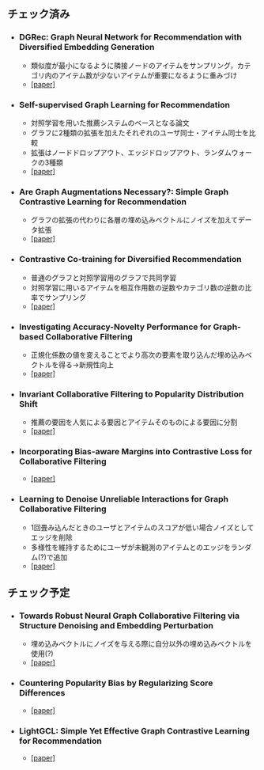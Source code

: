 ## チェック済み
+ ### DGRec: Graph Neural Network for Recommendation with Diversified Embedding Generation
  - 類似度が最小になるように隣接ノードのアイテムをサンプリング，カテゴリ内のアイテム数が少ないアイテムが重要になるように重みづけ
  - [[paper]](https://arxiv.org/abs/2211.10486)
  
+ ### Self-supervised Graph Learning for Recommendation
  - 対照学習を用いた推薦システムのベースとなる論文
  - グラフに2種類の拡張を加えたそれぞれのユーザ同士・アイテム同士を比較
  - 拡張はノードドロップアウト、エッジドロップアウト、ランダムウォークの3種類
  - [[paper]](https://arxiv.org/abs/2010.10783)
  
+ ### Are Graph Augmentations Necessary?: Simple Graph Contrastive Learning for Recommendation
  - グラフの拡張の代わりに各層の埋め込みベクトルにノイズを加えてデータ拡張
  - [[paper]](https://arxiv.org/abs/2112.08679)
  
+ ### Contrastive Co-training for Diversified Recommendation
  - 普通のグラフと対照学習用のグラフで共同学習
  - 対照学習に用いるアイテムを相互作用数の逆数やカテゴリ数の逆数の比率でサンプリング
  - [[paper]](https://www.amazon.science/publications/contrastive-so-training-for-diversified-recommendation)
  
+ ### Investigating Accuracy-Novelty Performance for Graph-based Collaborative Filtering
  - 正規化係数の値を変えることでより高次の要素を取り込んだ埋め込みベクトルを得る→新規性向上
  - [[paper]](https://arxiv.org/abs/2204.12326)
  
+ ### Invariant Collaborative Filtering to Popularity Distribution Shift
  - 推薦の要因を人気による要因とアイテムそのものによる要因に分割
  - [[paper]](https://arxiv.org/abs/2302.05328)
  
+ ### Incorporating Bias-aware Margins into Contrastive Loss for Collaborative Filtering
  - [[paper]](https://arxiv.org/abs/2210.11054)

+ ### Learning to Denoise Unreliable Interactions for Graph Collaborative Filtering
  - 1回畳み込んだときのユーザとアイテムのスコアが低い場合ノイズとしてエッジを削除
  - 多様性を維持するためにユーザが未観測のアイテムとのエッジをランダム(?)で追加
  - [[paper]](https://dl.acm.org/doi/abs/10.1145/3477495.3531889) 

## チェック予定

+ ### Towards Robust Neural Graph Collaborative Filtering via Structure Denoising and Embedding Perturbation
  - 埋め込みベクトルにノイズを与える際に自分以外の埋め込みベクトルを使用(?)
  - [[paper]](https://dl.acm.org/doi/10.1145/3568396)

+ ### Countering Popularity Bias by Regularizing Score Differences
  - [[paper]](https://dl.acm.org/doi/abs/10.1145/3523227.3546757)

+ ### LightGCL: Simple Yet Effective Graph Contrastive Learning for Recommendation
  - [[paper]](https://arxiv.org/abs/2302.08191)

